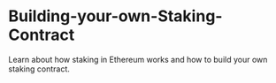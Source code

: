 # Building-your-own-Staking-Contract
Learn about how staking in Ethereum works and how to build your own staking contract.
